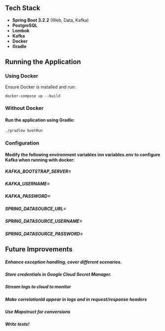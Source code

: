 ## Tech Stack

- **Spring Boot 3.2.2** (Web, Data, Kafka)
- **PostgreSQL**
- **Lombok**
- **Kafka**
- **Docker**
- **Gradle**

## Running the Application

### Using Docker

Ensure Docker is installed and run:

```docker-compose up --build ```

### Without Docker

#### Run the application using Gradle:

```./gradlew bootRun```

### Configuration

#### Modify the following environment variables inn variables.env to configure Kafka when running with docker:

##### KAFKA_BOOTSTRAP_SERVER=<Kafka Bootstrap Server>

##### KAFKA_USERNAME=<Kafka Username>

##### KAFKA_PASSWORD=<Kafka Password>

##### SPRING_DATASOURCE_URL=<Database URL>

##### SPRING_DATASOURCE_USERNAME=<Database Username>

##### SPRING_DATASOURCE_PASSWORD=<Database Password>

## Future Improvements

##### Enhance exception handling, cover different scenarios.

##### Store credentials in Google Cloud Secret Manager.

##### Stream logs to cloud to monitor

##### Make correlationId appear in logs and in request/response headers

##### Use Mapstruct for conversions

##### Write tests!